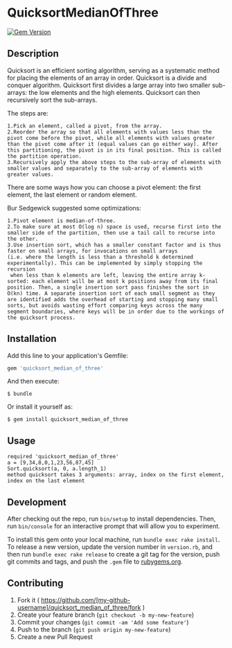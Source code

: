 # QuicksortMedianOfThree

[![Gem Version](https://badge.fury.io/rb/quicksort_median_of_three.svg)](http://badge.fury.io/rb/quicksort_median_of_three)

## Description

Quicksort is an efficient sorting algorithm, serving as a systematic method for placing the elements of an array in order.
Quicksort is a divide and conquer algorithm. Quicksort first divides a large array into two smaller sub-arrays: the low elements and the high elements. Quicksort can then recursively sort the sub-arrays.

The steps are:

    1.Pick an element, called a pivot, from the array.
    2.Reorder the array so that all elements with values less than the pivot come before the pivot, while all elements with values greater than the pivot come after it (equal values can go either way). After this partitioning, the pivot is in its final position. This is called the partition operation.
    3.Recursively apply the above steps to the sub-array of elements with smaller values and separately to the sub-array of elements with greater values.

There are some ways how you can choose a pivot element: the first element, the last element or random element.

Bur Sedgewick suggested some optimizations:

    1.Pivot element is median-of-three.
    2.To make sure at most O(log n) space is used, recurse first into the smaller side of the partition, then use a tail call to recurse into the other.
    3.Use insertion sort, which has a smaller constant factor and is thus faster on small arrays, for invocations on small arrays
    (i.e. where the length is less than a threshold k determined experimentally). This can be implemented by simply stopping the recursion
     when less than k elements are left, leaving the entire array k-sorted: each element will be at most k positions away from its final position. Then, a single insertion sort pass finishes the sort in O(kn) time. A separate insertion sort of each small segment as they are identified adds the overhead of starting and stopping many small sorts, but avoids wasting effort comparing keys across the many segment boundaries, where keys will be in order due to the workings of the quicksort process.


## Installation

Add this line to your application's Gemfile:

```ruby
gem 'quicksort_median_of_three'
```

And then execute:

    $ bundle

Or install it yourself as:

    $ gem install quicksort_median_of_three

## Usage

  ```
  required 'quicksort_median_of_three'
  a = [9,34,8,0,1,23,56,87,45]
  Sort.quicksort(a, 0, a.length_1)
  method quicksort takes 3 arguments: array, index on the first element, index on the last element
  ```

## Development

After checking out the repo, run `bin/setup` to install dependencies. Then, run `bin/console` for an interactive prompt that will allow you to experiment.

To install this gem onto your local machine, run `bundle exec rake install`. To release a new version, update the version number in `version.rb`, and then run `bundle exec rake release` to create a git tag for the version, push git commits and tags, and push the `.gem` file to [rubygems.org](https://rubygems.org).

## Contributing

1. Fork it ( https://github.com/[my-github-username]/quicksort_median_of_three/fork )
2. Create your feature branch (`git checkout -b my-new-feature`)
3. Commit your changes (`git commit -am 'Add some feature'`)
4. Push to the branch (`git push origin my-new-feature`)
5. Create a new Pull Request
